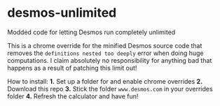 # desmos-unlimited
Modded code for letting Desmos run completely unlimited

This is a chrome override for the minified Desmos source code that removes the `definitions nested too deeply` error when doing huge computations.  I claim absolutely no responsibility for anything bad that happens as a result of patching this limit out!

How to install:
**1.** Set up a folder for and enable chrome overrides
**2.** Download this repo
**3.** Stick the folder `www.desmos.com` in your overrides folder
**4.** Refresh the calculator and have fun!
